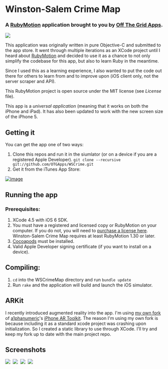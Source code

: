# Winston-Salem Crime Map
### A [RubyMotion](http://www.rubymotion.com/) application brought to you by [Off The Grid Apps](http://otgapps.io/).

![](https://raw.github.com/OTGApps/WSCrime/master/resources/Icon@2x.png)

This application was originally written in pure Objective-C and submitted to the app store. It went through multiple iterations as an XCode project until I heard about [RubyMotion](http://www.rubymotion.com/) and decided to use it as a chance to not only simplify the codebase for this app, but also to learn Ruby in the meantime.

Since I used this as a learning experience, I also wanted to put the code out there for others to learn from and to improve upon (iOS client only, not the server scraper and API).

This RubyMotion project is open source under the MIT license (see *License* file).

This app is a *universal application* (meaning that it works on both the iPhone and iPad). It has also been updated to work with the new screen size of the iPhone 5.

## Getting it

You can get the app one of two ways:

1. Clone this repos and run it in the siumlator (or on a device if you are a registered Apple Developer). ```git clone --recursive git://github.com/OTGApps/WSCrime.git```
2. Get it from the iTunes App Store:

[![image](http://ax.phobos.apple.com.edgesuite.net/images/web/linkmaker/badge_appstore-lrg.gif)](https://itunes.apple.com/us/app/winston-salem-crime-map/id472546582?mt=8&uo=4&at=10l4yY)

## Running the app

### Prerequisites:

1. XCode 4.5 with iOS 6 SDK.
2. You must have a registered and licensed copy or RubyMotion on your computer. If you do not, you will need to [purchase a license here](http://www.rubymotion.com/). Winston-Salem Crime Map requires at least RubyMotion 1.30 or later.
3. [Cocoapods](http://cocoapods.org/) must be installed.
4. Valid Apple Developer signing certificate (if you want to install on a device).

## Compiling:

1. ```cd``` into the WSCrimeMap directory and run ```bundle update```
2. Run ```rake``` and the application will build and launch the iOS simulator.

## ARKit

I recently introduced augmented reality into the app. I'm using [my own fork](https://github.com/markrickert/iPhone-AR-Toolkit) of [a1phanumeric](https://github.com/a1phanumeric)'s [iPhone AR Toolkit](https://github.com/a1phanumeric/iPhone-AR-Toolkit). The reason I'm using my own fork is because including it as a standard xcode project was crashing upon initialization. So I created a static library to use through XCode. I'll try and keep my fork up to date with the main project repo.

## Screenshots

![](https://raw.github.com/OTGApps/WSCrime/master/Marketing/Screenshots/iPhone-small/1.png)&nbsp;
![](https://raw.github.com/OTGApps/WSCrime/master/Marketing/Screenshots/iPhone-small/2.png)&nbsp;
![](https://raw.github.com/OTGApps/WSCrime/master/Marketing/Screenshots/iPhone-small/3.png)&nbsp;
![](https://raw.github.com/OTGApps/WSCrime/master/Marketing/Screenshots/iPhone-small/4.png)
